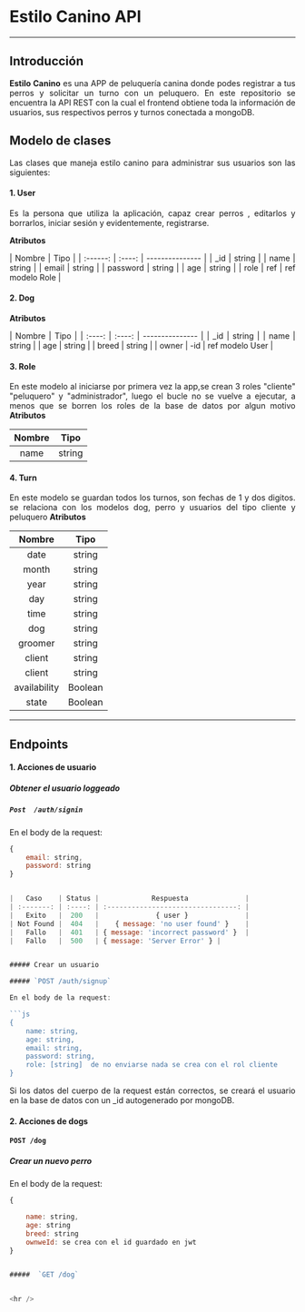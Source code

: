 # Estilo Canino API

<div style="text-align: justify">

<hr/>

## Introducción

**Estilo Canino** es una APP de peluquería canina donde podes registrar a tus perros y solicitar un turno con un peluquero. En este repositorio se encuentra la API REST con la cual el frontend obtiene toda la información de usuarios, sus respectivos perros y turnos conectada a mongoDB.

## Modelo de clases

Las clases que maneja estilo canino para administrar sus usuarios son las siguientes:

#### 1. User

Es la persona que utiliza la aplicación, capaz crear perros , editarlos y borrarlos, iniciar sesión y evidentemente, registrarse.

**Atributos**

|  Nombre  |  Tipo  |
| :------: | :----: | --------------- |
|   \_id   | string |
|   name   | string |
|  email   | string |
| password | string |
|   age    | string |
|   role   |  ref   | ref modelo Role |

#### 2. Dog

**Atributos**

| Nombre |  Tipo  |
| :----: | :----: | --------------- |
|  \_id  | string |
|  name  | string |
|  age   | string |
| breed  | string |
| owner  |  -id   | ref modelo User |

#### 3. Role

En este modelo al iniciarse por primera vez la app,se crean 3 roles
"cliente" "peluquero" y "administrador", luego el bucle no se vuelve a ejecutar, a menos que se borren los roles de la base de datos por algun motivo
**Atributos**

| Nombre |  Tipo  |
| :----: | :----: |
|  name  | string |

#### 4. Turn

En este modelo se guardan todos los turnos, son fechas de 1 y dos digitos.
se relaciona con los modelos dog, perro y usuarios del tipo cliente y peluquero
**Atributos**

|    Nombre    |  Tipo   |
| :----------: | :-----: |
|     date     | string  |
|    month     | string  |
|     year     | string  |
|     day      | string  |
|     time     | string  |
|     dog      | string  |
|   groomer    | string  |
|    client    | string  |
|    client    | string  |
| availability | Boolean |
|    state     | Boolean |

<hr />

## Endpoints

#### 1. Acciones de usuario

##### Obtener el usuario loggeado

##### `Post  /auth/signin`

En el body de la request:

````js
{
    email: string,
    password: string
}


|   Caso    | Status |             Respuesta              |
| :-------: | :----: | :--------------------------------: |
|   Exito   |  200   |              { user }              |
| Not Found |  404   |    { message: 'no user found' }    |
|   Fallo   |  401   | { message: 'incorrect password' }  |
|   Fallo   |  500   | { message: 'Server Error' } |


##### Crear un usuario

##### `POST /auth/signup`

En el body de la request:

```js
{
    name: string,
    age: string,
    email: string,
    password: string,
    role: [string]  de no enviarse nada se crea con el rol cliente
}
````

Si los datos del cuerpo de la request están correctos, se creará el usuario en la base de datos con un \_id autogenerado por mongoDB.

#### 2. Acciones de dogs

#### `POST /dog`

##### Crear un nuevo perro

En el body de la request:

```js
{

    name: string,
    age: string
    breed: string
    ownweId: se crea con el id guardado en jwt
}


#####  `GET /dog`


<hr />
```
